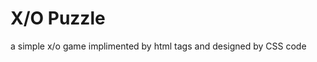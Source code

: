 <h1 "style='color:blue'">X/O Puzzle</h1>
<p>a simple x/o game implimented by html tags and designed by CSS code</p>

